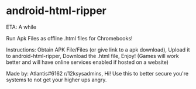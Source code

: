 # android-html-ripper

ETA: A while

Run Apk Files as offline .html files for Chromebooks!

Instructions:
Obtain APK File/Files (or give link to a apk download), Upload it to android-html-ripper, Download the .html file, Enjoy! 
(Games will work better and will have online services enabled if hosted on a website)

Made by: Atlantis#6162
r/12ksysadmins, Hi! Use this to better secure you're systems to not get your higher ups angry.
